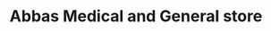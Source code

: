 ---
title: "Abbas Medical and General store"
url: /karachi/abbas-medical-and-general-store/
shop: medical supply
---